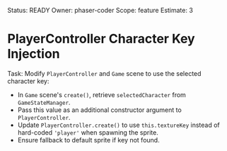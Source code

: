 Status: READY
Owner: phaser-coder
Scope: feature
Estimate: 3

# PlayerController Character Key Injection

Task: Modify `PlayerController` and `Game` scene to use the selected character key:
  - In `Game` scene's `create()`, retrieve `selectedCharacter` from `GameStateManager`.
  - Pass this value as an additional constructor argument to `PlayerController`.
  - Update `PlayerController.create()` to use `this.textureKey` instead of hard-coded `'player'` when spawning the sprite.
  - Ensure fallback to default sprite if key not found.